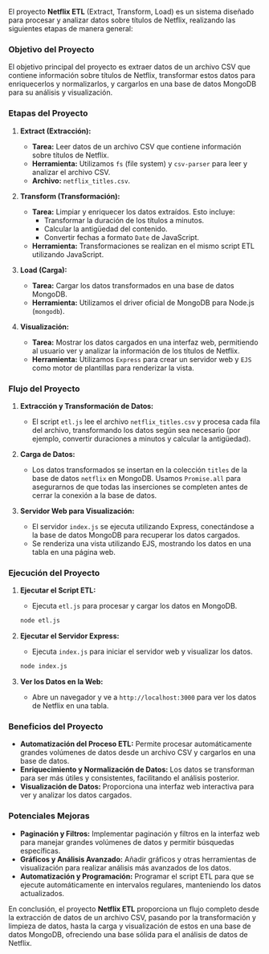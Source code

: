 El proyecto **Netflix ETL** (Extract, Transform, Load) es un sistema diseñado para procesar y analizar datos sobre títulos de Netflix, realizando las siguientes etapas de manera general:

### Objetivo del Proyecto

El objetivo principal del proyecto es extraer datos de un archivo CSV que contiene información sobre títulos de Netflix, transformar estos datos para enriquecerlos y normalizarlos, y cargarlos en una base de datos MongoDB para su análisis y visualización.

### Etapas del Proyecto

1. **Extract (Extracción):**
   - **Tarea:** Leer datos de un archivo CSV que contiene información sobre títulos de Netflix.
   - **Herramienta:** Utilizamos `fs` (file system) y `csv-parser` para leer y analizar el archivo CSV.
   - **Archivo:** `netflix_titles.csv`.

2. **Transform (Transformación):**
   - **Tarea:** Limpiar y enriquecer los datos extraídos. Esto incluye:
     - Transformar la duración de los títulos a minutos.
     - Calcular la antigüedad del contenido.
     - Convertir fechas a formato `Date` de JavaScript.
   - **Herramienta:** Transformaciones se realizan en el mismo script ETL utilizando JavaScript.

3. **Load (Carga):**
   - **Tarea:** Cargar los datos transformados en una base de datos MongoDB.
   - **Herramienta:** Utilizamos el driver oficial de MongoDB para Node.js (`mongodb`).

4. **Visualización:**
   - **Tarea:** Mostrar los datos cargados en una interfaz web, permitiendo al usuario ver y analizar la información de los títulos de Netflix.
   - **Herramienta:** Utilizamos `Express` para crear un servidor web y `EJS` como motor de plantillas para renderizar la vista.

### Flujo del Proyecto

1. **Extracción y Transformación de Datos:**
   - El script `etl.js` lee el archivo `netflix_titles.csv` y procesa cada fila del archivo, transformando los datos según sea necesario (por ejemplo, convertir duraciones a minutos y calcular la antigüedad).

2. **Carga de Datos:**
   - Los datos transformados se insertan en la colección `titles` de la base de datos `netflix` en MongoDB. Usamos `Promise.all` para asegurarnos de que todas las inserciones se completen antes de cerrar la conexión a la base de datos.

3. **Servidor Web para Visualización:**
   - El servidor `index.js` se ejecuta utilizando Express, conectándose a la base de datos MongoDB para recuperar los datos cargados.
   - Se renderiza una vista utilizando EJS, mostrando los datos en una tabla en una página web.

### Ejecución del Proyecto

1. **Ejecutar el Script ETL:**
   - Ejecuta `etl.js` para procesar y cargar los datos en MongoDB.
   ```bash
   node etl.js
   ```

2. **Ejecutar el Servidor Express:**
   - Ejecuta `index.js` para iniciar el servidor web y visualizar los datos.
   ```bash
   node index.js
   ```

3. **Ver los Datos en la Web:**
   - Abre un navegador y ve a `http://localhost:3000` para ver los datos de Netflix en una tabla.

### Beneficios del Proyecto

- **Automatización del Proceso ETL:** Permite procesar automáticamente grandes volúmenes de datos desde un archivo CSV y cargarlos en una base de datos.
- **Enriquecimiento y Normalización de Datos:** Los datos se transforman para ser más útiles y consistentes, facilitando el análisis posterior.
- **Visualización de Datos:** Proporciona una interfaz web interactiva para ver y analizar los datos cargados.

### Potenciales Mejoras

- **Paginación y Filtros:** Implementar paginación y filtros en la interfaz web para manejar grandes volúmenes de datos y permitir búsquedas específicas.
- **Gráficos y Análisis Avanzado:** Añadir gráficos y otras herramientas de visualización para realizar análisis más avanzados de los datos.
- **Automatización y Programación:** Programar el script ETL para que se ejecute automáticamente en intervalos regulares, manteniendo los datos actualizados.

En conclusión, el proyecto **Netflix ETL** proporciona un flujo completo desde la extracción de datos de un archivo CSV, pasando por la transformación y limpieza de datos, hasta la carga y visualización de estos en una base de datos MongoDB, ofreciendo una base sólida para el análisis de datos de Netflix.